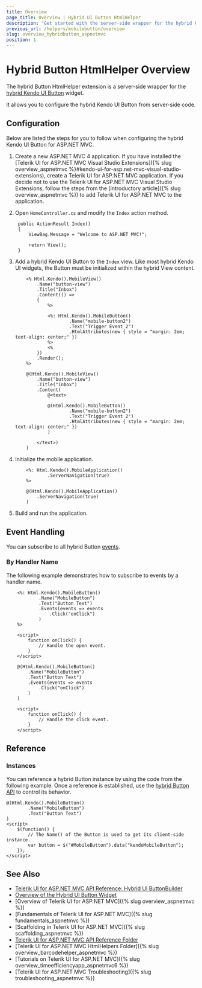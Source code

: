 ```yaml
---
title: Overview
page_title: Overview | Hybrid UI Button HtmlHelper
description: "Get started with the server-side wrapper for the hybrid Kendo UI Button widget for ASP.NET MVC."
previous_url: /helpers/mobilebutton/overview
slug: overview_hybridbutton_aspnetmvc
position: 1
---
```


# Hybrid Button HtmlHelper Overview

The hybrid Button HtmlHelper extension is a server-side wrapper for the [hybrid Kendo UI Button](http://demos.telerik.com/kendo-ui/m/index#mobile-button/index) widget.

It allows you to configure the hybrid Kendo UI Button from server-side code.

## Configuration

Below are listed the steps for you to follow when configuring the hybrid Kendo UI Button for ASP.NET MVC.

1. Create a new ASP.NET MVC 4 application. If you have installed the [Telerik UI for ASP.NET MVC Visual Studio Extensions]({% slug overview_aspnetmvc %}#kendo-ui-for-asp.net-mvc-visual-studio-extensions), create a Telerik UI for ASP.NET MVC application. If you decide not to use the Telerik UI for ASP.NET MVC Visual Studio Extensions, follow the steps from the [introductory article]({% slug overview_aspnetmvc %}) to add Telerik UI for ASP.NET MVC to the application.
1. Open `HomeController.cs` and modify the `Index` action method.

        public ActionResult Index()
        {
            ViewBag.Message = "Welcome to ASP.NET MVC!";

            return View();
        }

1. Add a hybrid Kendo UI Button to the `Index` view. Like most hybrid Kendo UI widgets, the Button must be initialized within the hybrid View content.

    ```ASPX
        <% Html.Kendo().MobileView()
            .Name("button-view")
            .Title("Inbox")
            .Content(() =>
            {
                %>

                <%: Html.Kendo().MobileButton()
                        .Name("mobile-button2")
                        .Text("Trigger Event 2")
                        .HtmlAttributes(new { style = "margin: 2em; text-align: center;" })
                %>
                <%
            })
            .Render();
        %>
    ```
    ```Razor
        @(Html.Kendo().MobileView()
            .Name("button-view")
            .Title("Inbox")
            .Content(
                @<text>

                @(Html.Kendo().MobileButton()
                        .Name("mobile-button2")
                        .Text("Trigger Event 2")
                        .HtmlAttributes(new { style = "margin: 2em; text-align: center;" })
                )

            </text>)
        )
    ```

1. Initialize the mobile application.

    ```ASPX
        <%: Html.Kendo().MobileApplication()
                .ServerNavigation(true)
        %>
    ```
    ```Razor
        @(Html.Kendo().MobileApplication()
            .ServerNavigation(true)
        )
    ```

1. Build and run the application.

## Event Handling

You can subscribe to all hybrid Button [events](https://docs.telerik.com/kendo-ui/api/javascript/mobile/ui/button#events).

### By Handler Name

The following example demonstrates how to subscribe to events by a handler name.

```ASPX
    <%: Html.Kendo().MobileButton()
            .Name("MobileButton")
            .Text("Button Text")
            .Events(events => events
                .Click("onClick")
            )
    %>

    <script>
        function onClick() {
            // Handle the open event.
        }
    </script>
```
```Razor
    @(Html.Kendo().MobileButton()
        .Name("MobileButton")
        .Text("Button Text")
        .Events(events => events
            .Click("onClick")
        )
    )

    <script>
        function onClick() {
            // Handle the click event.
        }
    </script>
```

## Reference

### Instances

You can reference a hybrid Button instance by using the code from the following example. Once a reference is established, use the [hybrid Button API](https://docs.telerik.com/kendo-ui/api/javascript/mobile/ui/button#methods) to control its behavior.

    @(Html.Kendo().MobileButton()
            .Name("MobileButton")
            .Text("Button Text")
    )
    <script>
        $(function() {
            // The Name() of the Button is used to get its client-side instance.
            var button = $("#MobileButton").data("kendoMobileButton");
        });
    </script>

## See Also

* [Telerik UI for ASP.NET MVC API Reference: Hybrid UI ButtonBuilder](http://docs.telerik.com/aspnet-mvc/api/Kendo.Mvc.UI.Fluent/MobileButtonBuilder)
* [Overview of the Hybrid UI Button Widget](http://docs.telerik.com/kendo-ui/controls/hybrid/button/button)
* [Overview of Telerik UI for ASP.NET MVC]({% slug overview_aspnetmvc %})
* [Fundamentals of Telerik UI for ASP.NET MVC]({% slug fundamentals_aspnetmvc %})
* [Scaffolding in Telerik UI for ASP.NET MVC]({% slug scaffolding_aspnetmvc %})
* [Telerik UI for ASP.NET MVC API Reference Folder](http://docs.telerik.com/aspnet-mvc/api/Kendo.Mvc/AggregateFunction)
* [Telerik UI for ASP.NET MVC HtmlHelpers Folder]({% slug overview_barcodehelper_aspnetmvc %})
* [Tutorials on Telerik UI for ASP.NET MVC]({% slug overview_timeefficiencyapp_aspnetmvc6 %})
* [Telerik UI for ASP.NET MVC Troubleshooting]({% slug troubleshooting_aspnetmvc %})
